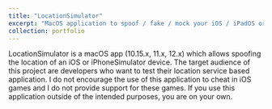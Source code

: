 ```yaml
---
title: "LocationSimulator"
excerpt: "MacOS application to spoof / fake / mock your iOS / iPadOS or iPhoneSimulator device location. WatchOS and TvOS are partially supported.<br/><img src='https://repository-images.githubusercontent.com/205137861/4db93e80-58db-11eb-9027-d1939077fd4e'>"
collection: portfolio
---
```


LocationSimulator is a macOS app (10.15.x, 11.x, 12.x) which allows spoofing the location of an iOS or iPhoneSimulator device. The target audience of this project are developers who want to test their location service based application. I do not encourage the use of this application to cheat in iOS games and I do not provide support for these games. If you use this application outside of the intended purposes, you are on your own.
